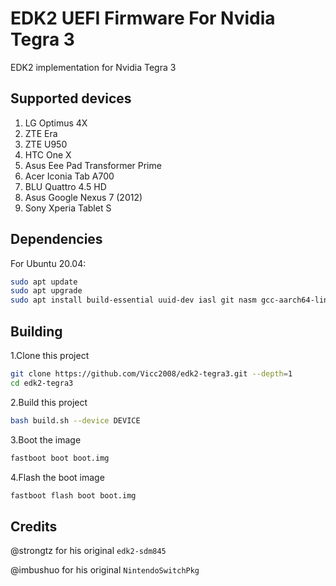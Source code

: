 # EDK2 UEFI Firmware For Nvidia Tegra 3

EDK2 implementation for Nvidia Tegra 3

## Supported devices

1. LG Optimus 4X
2. ZTE Era
3. ZTE U950
4. HTC One X
5. Asus Eee Pad Transformer Prime
6. Acer Iconia Tab A700
7. BLU Quattro 4.5 HD
8. Asus Google Nexus 7 (2012)
9. Sony Xperia Tablet S

## Dependencies

For Ubuntu 20.04:

```bash
sudo apt update
sudo apt upgrade
sudo apt install build-essential uuid-dev iasl git nasm gcc-aarch64-linux-gnu abootimg python3-distutils python3-pil python3-git
```

## Building

1.Clone this project

```bash
git clone https://github.com/Vicc2008/edk2-tegra3.git --depth=1
cd edk2-tegra3
```

2.Build this project

```bash
bash build.sh --device DEVICE
```

3.Boot the image

```bash
fastboot boot boot.img
```

4.Flash the boot image

```bash
fastboot flash boot boot.img
```

## Credits

@strongtz for his original `edk2-sdm845`

@imbushuo for his original `NintendoSwitchPkg`
